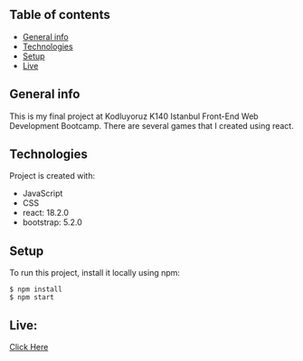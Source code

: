 ## Table of contents
- [General info](#general-info)
- [Technologies](#technologies)
- [Setup](#setup)
- [Live](#live)

## General info
This is my final project at Kodluyoruz K140 Istanbul Front-End Web Development Bootcamp. There are several games that I created using react.
	
## Technologies
Project is created with:
* JavaScript
* CSS
* react: 18.2.0
* bootstrap: 5.2.0

	
## Setup
To run this project, install it locally using npm:

```
$ npm install
$ npm start
```

## Live: 
[Click Here](https://kodluyoruzgame.netlify.app/)
